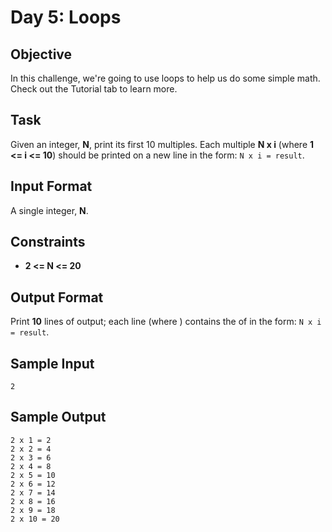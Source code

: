 # Day 5: Loops

## Objective 
In this challenge, we're going to use loops to help us do some simple math. Check out the Tutorial tab to learn more.

## Task 
Given an integer, **N**, print its first 10 multiples. Each multiple **N x i** (where **1 <= i <= 10**) should be printed on a new line in the form: `N x i = result`.

## Input Format
A single integer, **N**.

## Constraints
- **2 <= N <= 20**

## Output Format
Print **10** lines of output; each line  (where ) contains the  of  in the form: 
`N x i = result`.

## Sample Input
```
2
```
## Sample Output
```
2 x 1 = 2
2 x 2 = 4
2 x 3 = 6
2 x 4 = 8
2 x 5 = 10
2 x 6 = 12
2 x 7 = 14
2 x 8 = 16
2 x 9 = 18
2 x 10 = 20
```